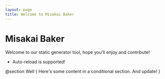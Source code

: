 ```yaml
---
layout: page
title: Welcome to Misakai Baker
---
```


# Misakai Baker
Welcome to our static generator tool, hope you'll enjoy and contribute!

* Auto-reload is supported!

@section Well
{
    Here's some content in a conditional section. And update!
}
